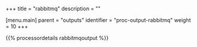 +++
title = "rabbitmq"
description = ""

[menu.main]
parent = "outputs"
identifier = "proc-output-rabbitmq"
weight = 10
+++

{{% processordetails rabbitmqoutput %}}